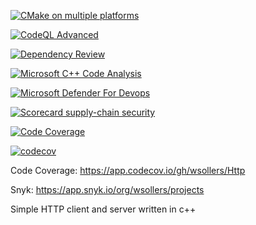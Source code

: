 [![CMake on multiple platforms](https://github.com/wsollers/Http/actions/workflows/cmake-multi-platform.yml/badge.svg)](https://github.com/wsollers/Http/actions/workflows/cmake-multi-platform.yml)

[![CodeQL Advanced](https://github.com/wsollers/Http/actions/workflows/codeql-advanced.yml/badge.svg)](https://github.com/wsollers/Http/actions/workflows/codeql-advanced.yml)

[![Dependency Review](https://github.com/wsollers/Http/actions/workflows/dependency-review.yml/badge.svg)](https://github.com/wsollers/Http/actions/workflows/dependency-review.yml)

[![Microsoft C++ Code Analysis](https://github.com/wsollers/Http/actions/workflows/msvc.yml/badge.svg)](https://github.com/wsollers/Http/actions/workflows/msvc.yml)

[![Microsoft Defender For Devops](https://github.com/wsollers/Http/actions/workflows/defender-for-devops.yml/badge.svg)](https://github.com/wsollers/Http/actions/workflows/defender-for-devops.yml)

[![Scorecard supply-chain security](https://github.com/wsollers/Http/actions/workflows/scorecard.yml/badge.svg)](https://github.com/wsollers/Http/actions/workflows/scorecard.yml)

[![Code Coverage](https://github.com/wsollers/Http/actions/workflows/code-coverage.yml/badge.svg)](https://github.com/wsollers/Http/actions/workflows/code-coverage.yml)

[![codecov](https://codecov.io/gh/wsollers/Http/branch/master/graph/badge.svg?token=8YMQBRIEGO)](https://codecov.io/gh/wsollers/Http)



Code Coverage: https://app.codecov.io/gh/wsollers/Http

Snyk: https://app.snyk.io/org/wsollers/projects

Simple HTTP client and server written in c++
